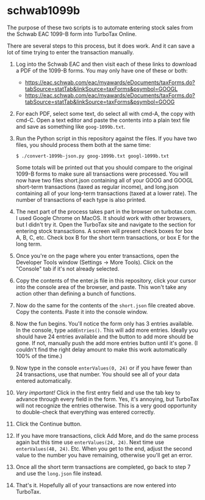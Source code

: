 # schwab1099b

The purpose of these two scripts is to automate entering stock sales from the
Schwab EAC 1099-B form into TurboTax Online.

There are several steps to this process, but it does work. And it can save a
lot of time trying to enter the transaction manually.

1. Log into the Schwab EAC and then visit each of these links to download a PDF
   of the 1099-B forms. You may only have one of these or both:

   * https://eac.schwab.com/eac/myawards/eDocuments/taxForms.do?tabSource=statTab&linkSource=taxForms&psymbol=GOOGL
   * https://eac.schwab.com/eac/myawards/eDocuments/taxForms.do?tabSource=statTab&linkSource=taxForms&psymbol=GOOG

2. For each PDF, select some text, do select all with cmd-A, the copy with cmd-C. Open a text
   editor and paste the contents into a plain text file and save as something like `goog-1099b.txt`.

3. Run the Python script in this repository against the files. If you have two files, you should
   process them both at the same time:

       $ ./convert-1099b-json.py goog-1099b.txt googl-1099b.txt

   Some totals will be printed out that you should compare to the original 1099-B forms to make
   sure all transactions were processed.
   You will now have two files short.json containing all of your GOOG and GOOGL short-term
   transactions (taxed as regular income), and long.json containing all of your long-term
   transactions (taxed at a lower rate). The number of transactions of each type is also printed.

4. The next part of the process takes part in the browser on turbotax.com. I used
   Google Chrome on MacOS. It should work with other browsers, but I didn't try it.
   Open the TurboTax site and navigate to the section for entering stock transactions.
   A screen will present check boxes for box A, B, C, etc. Check box B for the short term
   transactions, or box E for the long term.

5. Once you're on the page where you enter transactions, open the Developer Tools window
   (Settings -> More Tools). Click on the "Console" tab if it's not already selected.

6. Copy the contents of the enter.js file in this repository, click your cursor into the console
   area of the browser, and paste. This won't take any action other than defining a bunch of
   functions.

7. Now do the same for the contents of the `short.json` file created above. Copy the contents.
   Paste it into the console window.

8. Now the fun begins. You'll notice the form only has 3 entries available. In the console,
   type `addEntries()`. This will add more entries. Ideally you should have 24 entries
   available and the button to add more should be gone. If not, manually push the add more
   entries button until it's gone. (I couldn't find the right delay amount to make this work
   automatically 100% of the time.)

9. Now type in the console `enterValues(0, 24)` or if you have fewer than 24 transactions, use
   that number. You should see all of your data entered automatically.

10. *Very important!* Click in the first entry field and use the tab key to advance through every
    field in the form. Yes, it's annoying, but TurboTax will not recognize the entries otherwise.
    This is a very good opportunity to double-check that everything was entered correctly.

11. Click the Continue button.

12. If you have more transactions, click Add More, and do the same process again but this time
    use `enterValues(24, 24)`. Next time use `enterValues(48, 24)`. Etc. When you get to the end,
    adjust the second value to the number you have remaining, otherwise you'll get an error.

13. Once all the short term transactions are completed, go back to step 7 and use the `long.json`
    file instead.

14. That's it. Hopefully all of your transactions are now entered into TurboTax.
